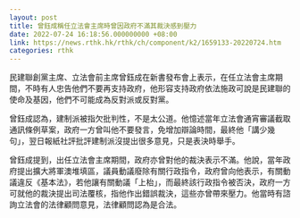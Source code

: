 ```yaml
---
layout: post
title: 曾鈺成稱任立法會主席時曾因政府不滿其裁決感到壓力
date: 2022-07-24 16:18:56.000000000 +08:00
link: https://news.rthk.hk/rthk/ch/component/k2/1659133-20220724.htm
categories: rthk
---
```


民建聯創黨主席、立法會前主席曾鈺成在新書發布會上表示，在任立法會主席期間，不時有人忠告他們不要再支持政府，他形容支持政府依法施政可說是民建聯的使命及基因，他們不可能成為反對派或反對黨。 

曾鈺成認為，建制派被指欠批判性，不是太公道。他憶述當年立法會通宵審議截取通訊條例草案，政府一方曾叫他不要發言，免增加辯論時間，最終他「講少幾句」，翌日報紙社評批評建制派沒提出很多意見，只是表決時舉手。

曾鈺成提到，出任立法會主席期間，政府亦曾對他的裁決表示不滿。他說，當年政府提出擴大將軍澳堆填區，議員動議廢除有關行政指令，政府曾向他表示，有關動議違反《基本法》，若他讓有關動議「上枱」，而最終該行政指令被否決，政府一方可就他的裁決提出司法覆核，指他作出錯誤裁決，這些亦曾帶來壓力。他當時有諮詢立法會的法律顧問意見，法律顧問認為是合法。
